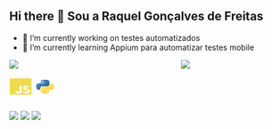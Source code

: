 ## Hi there 👋 Sou a Raquel Gonçalves de Freitas 

- 🔭 I’m currently working on testes automatizados
- 🌱 I’m currently learning Appium para automatizar testes mobile


<div style="display: flex; justify-content: center; gap: 20px;">
  <img 
    src="https://github-readme-stats.vercel.app/api?username=raquelgoncalvesfreitas&show_icons=true&theme=dark" 
    width="300"
  />
  <img 
    src="https://github-readme-stats.vercel.app/api/top-langs/?username=raquelgoncalvesfreitas&layout=donut&theme=dark" 
    width="205"
  />
</div>

<div style="display: inline_block"><br>
  <img align="center" alt="Raquel-Js" height="30" width="40" src="https://raw.githubusercontent.com/devicons/devicon/master/icons/javascript/javascript-plain.svg">
  <img align="center" alt="Raquel-Python" height="30" width="40" src="https://raw.githubusercontent.com/devicons/devicon/master/icons/python/python-original.svg">
</div>
  
  ##
 
<div> 
  <a href="https://instagram.com/kelfreitas" target="_blank"><img src="https://img.shields.io/badge/-Instagram-%23E4405F?style=for-the-badge&logo=instagram&logoColor=white" target="_blank"></a>
  <a href = "mailto:kelfreitas@gmail.com"><img src="https://img.shields.io/badge/-Gmail-%23333?style=for-the-badge&logo=gmail&logoColor=white" target="_blank"></a>
  <a href="https://www.linkedin.com/in/raquelgoncalvesfreitas" target="_blank"><img src="https://img.shields.io/badge/-LinkedIn-%230077B5?style=for-the-badge&logo=linkedin&logoColor=white" target="_blank"></a>  
</div>
